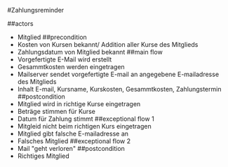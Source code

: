 #Zahlungsreminder

##actors 
- Mitglied
##precondition 
- Kosten von Kursen bekannt/ Addition aller Kurse des Mitglieds
- Zahlungsdatum von Mitglied bekannt
##main flow 
- Vorgefertigte E-Mail wird erstellt
- Gesammtkosten werden eingetragen
- Mailserver sendet vorgefertigte E-mail an angegebene E-mailadresse des Mitglieds
- Inhalt E-mail, Kursname, Kurskosten, Gesammtkosten, Zahlungstermin
##postcondition 
- Mitglied wird in richtige Kurse eingetragen
- Beträge stimmen für Kurse
- Datum für Zahlung stimmt
##exceptional flow 1
- Mitgleid nicht beim richtigen Kurs eingetragen
- Mitglied gibt falsche E-mailadresse an
- Falsches Mitglied
##exceptional flow 2 
- Mail "geht verloren"
##postcondition 
- Richtiges Mitglied